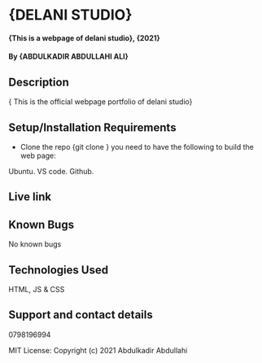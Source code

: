 # {DELANI STUDIO}
#### {This is a webpage of delani studio}, {2021}
#### By **{ABDULKADIR ABDULLAHI ALI}**
## Description
{ This is the official webpage portfolio of delani studio}
## Setup/Installation Requirements
* Clone the repo {git clone }
you need to have the following to build the web page:

Ubuntu.
VS code.
Github.
## Live link
## Known Bugs
No known bugs
## Technologies Used
HTML, JS & CSS
## Support and contact details
0798196994

MIT License:
Copyright (c) 2021 Abdulkadir Abdullahi